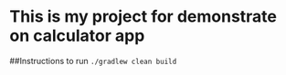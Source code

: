 # This is my project for demonstrate on calculator app

##Instructions to run
`./gradlew clean build`